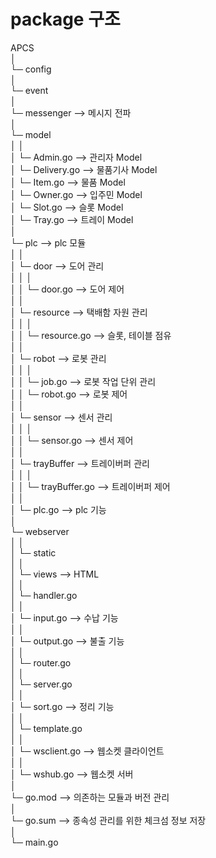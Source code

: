 # package 구조

APCS  
│  
└─ config  
│  
└─ event  
│  
└─ messenger --> 메시지 전파  
│  
└─ model  
│    │  
│    └─  Admin.go --> 관리자 Model  
│    └─  Delivery.go --> 물품기사 Model  
│    └─  Item.go --> 물품 Model  
│    └─  Owner.go --> 입주민 Model  
│    └─  Slot.go --> 슬롯 Model  
│    └─  Tray.go --> 트레이 Model  
│  
└─ plc --> plc 모듈  
│    │  
│    └─ door --> 도어 관리  
│    │   │  
│    │   └─  door.go --> 도어 제어  
│    │  
│    └─ resource --> 택배함 자원 관리  
│    │   │  
│    │   └─ resource.go --> 슬롯, 테이블 점유  
│    │  
│    └─ robot --> 로봇 관리    
│    │   │  
│    │   └─  job.go --> 로봇 작업 단위 관리  
│    │   └─  robot.go --> 로봇 제어  
│    │  
│    └─ sensor --> 센서 관리  
│    │   │  
│    │   └─  sensor.go --> 센서 제어  
│    │  
│    └─ trayBuffer --> 트레이버퍼 관리  
│    │   │  
│    │   └─  trayBuffer.go --> 트레이버퍼 제어  
│    │  
│    └─ plc.go --> plc 기능  
│  
└─ webserver  
│    │  
│    └─ static  
│    │  
│    └─ views --> HTML  
│    │  
│    └─ handler.go  
│    │  
│    └─ input.go --> 수납 기능  
│    │  
│    └─ output.go --> 불출 기능  
│    │  
│    └─ router.go   
│    │  
│    └─ server.go  
│    │  
│    └─ sort.go --> 정리 기능  
│    │  
│    └─ template.go  
│    │  
│    └─ wsclient.go --> 웹소켓 클라이언트  
│    │  
│    └─ wshub.go --> 웹소켓 서버  
│  
└─ go.mod --> 의존하는 모듈과 버전 관리  
│  
└─ go.sum --> 종속성 관리를 위한 체크섬 정보 저장  
│  
└─ main.go  
